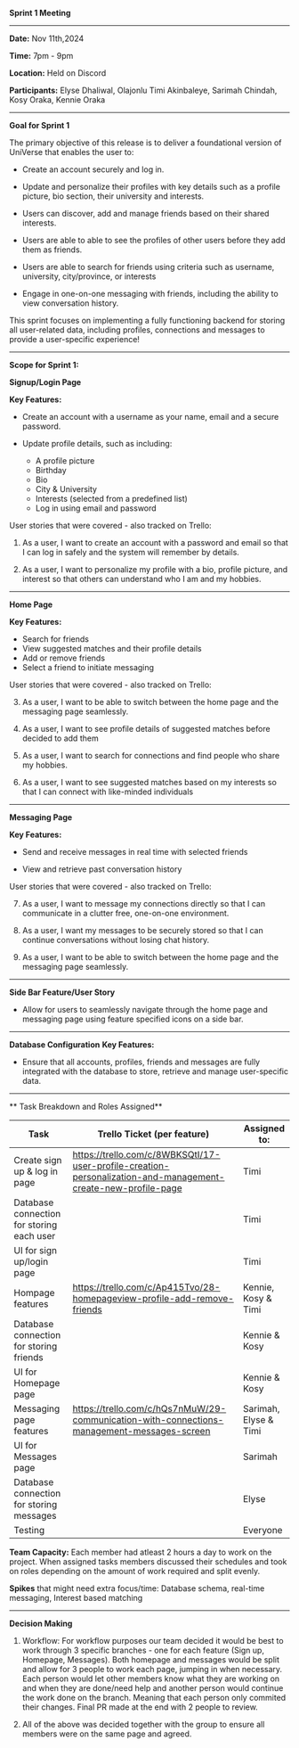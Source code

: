 **Sprint 1 Meeting**
***
**Date:** Nov 11th,2024

**Time:** 7pm - 9pm

**Location:** Held on Discord

**Participants:** Elyse Dhaliwal, Olajonlu Timi Akinbaleye, Sarimah Chindah, Kosy Oraka, Kennie Oraka
***

**Goal for Sprint 1**

The primary objective of this release is to deliver a foundational version of UniVerse that enables the user to:

- Create an account securely and log in.

- Update and personalize their profiles with key details such as a profile picture, bio section, their university and interests. 

- Users can discover, add and manage friends based on their shared interests.
  
- Users are able to able to see the profiles of other users before they add them as friends.

- Users are able to search for friends using criteria such as username, university, city/province, or interests

- Engage in one-on-one messaging with friends, including the ability to view conversation history. 

This sprint focuses on implementing a fully functioning backend for storing all user-related data, including profiles, connections and messages to provide a user-specific experience!

***
**Scope for Sprint 1:**

**Signup/Login Page**

**Key Features:**

- Create an account with a username as your name, email and a secure password.

- Update profile details, such as including:
   - A profile picture
   - Birthday
   - Bio
   - City & University
   - Interests (selected from a predefined list)
   - Log in using email and password

User stories that were covered - also tracked on Trello:

1. As a user, I want to create an account with a password and email so that I can log in safely and the system will remember by details.

2. As a user, I want to personalize my profile with a bio, profile picture, and interest so that others can understand who I am and my hobbies. 
***
**Home Page**

**Key Features:**

- Search for friends
- View suggested matches and their profile details
- Add or remove friends
- Select a friend to initiate messaging

User stories that were covered - also tracked on Trello:

3.  As a user, I want to be able to switch between the home page and the messaging page seamlessly.

4.  As a user, I want to see profile details of suggested matches before decided to add them

5. As a user, I want to search for connections and find people who share my hobbies.

6. As a user, I want to see suggested matches based on my interests so that I can connect with like-minded individuals

***
**Messaging Page**

**Key Features:**

- Send and receive messages in real time with selected friends

- View and retrieve past conversation history

User stories that were covered - also tracked on Trello:

7. As a user, I want to message my connections directly so that I can communicate in a clutter free, one-on-one environment. 

8. As a user, I want my messages to be securely stored so that I can continue conversations without losing chat history.
   
9. As a user, I want to be able to switch between the home page and the messaging page seamlessly. 

***
**Side Bar Feature/User Story**
- Allow for users to seamlessly navigate through the home page and messaging page using feature specified icons on a side bar.

***
**Database Configuration**
**Key Features:**
- Ensure that all accounts, profiles, friends and messages are fully integrated with the database to store, retrieve and manage user-specific data. 

***
** Task Breakdown and Roles Assigned**

| Task  | Trello Ticket (per feature) | Assigned to: |
| --------| --------- |----------  |
| Create sign up & log in page |https://trello.com/c/8WBKSQtI/17-user-profile-creation-personalization-and-management-create-new-profile-page  | Timi |
| Database connection for storing each user|  | Timi|
| UI for sign up/login page  |  | Timi|
| Hompage features | https://trello.com/c/Ap415Tvo/28-homepageview-profile-add-remove-friends| Kennie, Kosy & Timi |
| Database connection for storing friends |  | Kennie & Kosy|
| UI for Homepage page  |  | Kennie & Kosy|
| Messaging page features |https://trello.com/c/hQs7nMuW/29-communication-with-connections-management-messages-screen| Sarimah, Elyse & Timi|
| UI for Messages page  |  | Sarimah|
| Database connection for storing messages |  | Elyse|
| Testing |  | Everyone|

**Team Capacity:** Each member had atleast 2 hours a day to work on the project. When assigned tasks members discussed their schedules and took on roles depending on the amount of work required and split evenly. 

**Spikes** that might need extra focus/time: Database schema, real-time messaging, Interest based matching
***
**Decision Making**
1. Workflow: For workflow purposes our team decided it would be best to work through 3 specific branches - one for each feature (Sign up, Homepage, Messages). Both homepage and messages would be split and allow for 3 people to work each page, jumping in when necessary. Each person would let other members know what they are working on and when they are done/need help and another person would continue the work done on the branch. Meaning that each person only commited their changes. Final PR made at the end with 2 people to review.

2. All of the above was decided together with the group to ensure all members were on the same page and agreed. 
